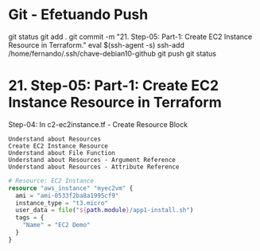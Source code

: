 
# ############################################################################
# ############################################################################
# ############################################################################
# Git - Efetuando Push

git status
git add .
git commit -m "21. Step-05: Part-1: Create EC2 Instance Resource in Terraform."
eval $(ssh-agent -s)
ssh-add /home/fernando/.ssh/chave-debian10-github
git push
git status


# ############################################################################
# ############################################################################
# ############################################################################
# 21. Step-05: Part-1: Create EC2 Instance Resource in Terraform

Step-04: In c2-ec2instance.tf - Create Resource Block

    Understand about Resources
    Create EC2 Instance Resource
    Understand about File Function
    Understand about Resources - Argument Reference
    Understand about Resources - Attribute Reference

~~~~tf
# Resource: EC2 Instance
resource "aws_instance" "myec2vm" {
  ami = "ami-0533f2ba8a1995cf9"
  instance_type = "t3.micro"
  user_data = file("${path.module}/app1-install.sh")
  tags = {
    "Name" = "EC2 Demo"
  }
}
~~~~